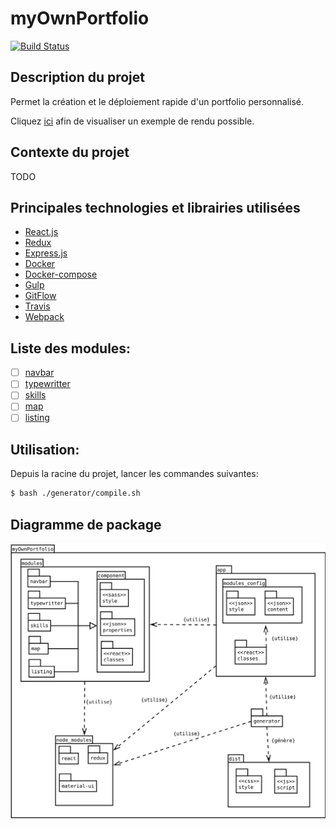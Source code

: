 # myOwnPortfolio
[![Build Status](https://travis-ci.org/MacBootglass/myOwnPortfolio.svg?branch=master)](https://travis-ci.org/MacBootglass/myOwnPortfolio)

## Description du projet
Permet la création et le déploiement rapide d'un portfolio personnalisé.

Cliquez [ici](https://macbootglass.github.io) afin de visualiser un exemple de rendu possible.

## Contexte du projet

TODO

## Principales technologies et librairies utilisées
- [React.js]()
- [Redux]()
- [Express.js]()
- [Docker]()
- [Docker-compose]()
- [Gulp]()
- [GitFlow]()
- [Travis]()
- [Webpack]()

## Liste des modules:

 - [ ] [navbar](./modules/navbar/)
 - [ ] [typewritter](./modules/typewritter/)
 - [ ] [skills](./modules/skills)
 - [ ] [map](./modules/map)
 - [ ] [listing](./modules/listing)

## Utilisation:

Depuis la racine du projet, lancer les commandes suivantes:
```bash
$ bash ./generator/compile.sh
```

## Diagramme de package
![Diagramme de Package](doc/package_diagram.svg)
